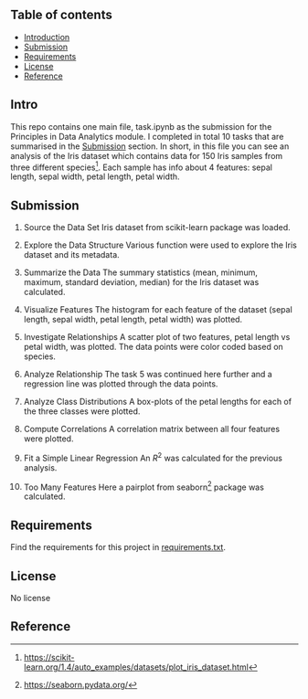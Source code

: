 ## Table of contents
* [Introduction](#Intro)
* [Submission](#Submission)
* [Requirements](#Requirements)
* [License](#License)
* [Reference](#Reference)

## Intro
This repo contains one main file, task.ipynb as the submission for the Principles in Data Analytics module. I completed in total 10 tasks that are summarised in the [Submission](#Submission) section. In short, in this file you can see an analysis of the Iris dataset which contains data for 150 Iris samples from three different species[^1]. Each sample has info about 4 features: sepal length, sepal width, petal length, petal width. 


## Submission
1. Source the Data Set 
Iris dataset from scikit-learn package was loaded.

2. Explore the Data Structure
Various function were used to explore the Iris dataset and its metadata.

3. Summarize the Data
The summary statistics (mean, minimum, maximum, standard deviation, median) for the Iris dataset was calculated.

4. Visualize Features
The histogram for each feature of the dataset (sepal length, sepal width, petal length, petal width) was plotted.

5. Investigate Relationships
A scatter plot of two features, petal length vs petal width, was plotted. The data points were color coded based on species.

6. Analyze Relationship
The task 5 was continued here further and a regression line was plotted through the data points.

7. Analyze Class Distributions
A box-plots of the petal lengths for each of the three classes were plotted.

8. Compute Correlations
A correlation matrix between all four features were plotted.

9. Fit a Simple Linear Regression
An $R^{2}$ was calculated for the previous analysis.

10. Too Many Features
Here a pairplot from seaborn[^2] package was calculated.

## Requirements
Find the requirements for this project in [requirements.txt](requirements.txt).


## License
No license

## Reference
[^1]: https://scikit-learn.org/1.4/auto_examples/datasets/plot_iris_dataset.html
[^2]: https://seaborn.pydata.org/
